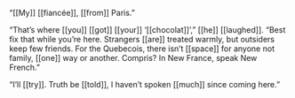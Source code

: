 “[[My]] [[fiancée]], [[from]] Paris.”

“That’s where [[you]] [[got]] [[your]] ‘[[chocolat]]’,” [[he]] [[laughed]]. “Best fix that while you’re here. Strangers [[are]] treated warmly, but outsiders keep few friends. For the Quebecois, there isn’t [[space]] for anyone not family, [[one]] way or another. Compris? In New France, speak New French.”

“I’ll [[try]]. Truth be [[told]], I haven’t spoken [[much]] since coming here.”